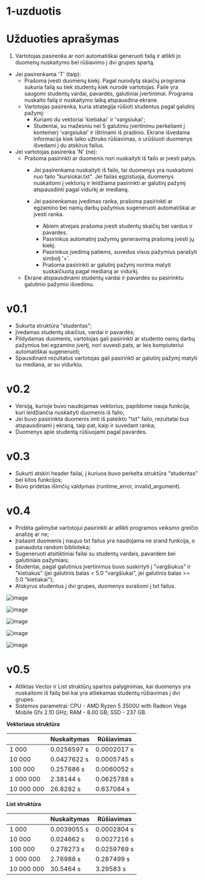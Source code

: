 # 1-uzduotis
# Užduoties aprašymas
1. Vartotojas pasirenka ar nori automatiškai generuoti failą ir atlikti jo duomenų nuskaitymo bei rūšiavimo į dvi grupes spartą. 
  - Jei pasirenkama 'T' (taip):
      - Prašoma įvesti duomenų kiekį. Pagal nurodytą skaičių programa sukuria failą su tiek studentų kiek nurodė vartotojas. Faile yra saugomi studentų vardai, pavardės, galutiniai įvertinimai. Programa nuskaito failą ir nuskaitymo laiką atspausdina ekrane.
      - Vartotojas pasirenka, kuria strategija rūšioti studentus pagal galutinį pažymį:
        - Kuriami du vektoriai 'kietiakai' ir 'vargsiukai';
        - Studentai, su mažesniu nei 5 galutiniu įvertinimu perkeliami į konteinerį 'vargsiukai' ir ištrinami iš pradinio.
      Ekrane išvedama informacija kiek laiko užtruko rūšiavimas, o urūšiuoti duomenys išvedami į du atskirus failus.
  - Jei vartotojas pasirenka 'N' (ne):
      - Prašoma pasirinkti ar duomenis nori nuskaityti iš failo ar įvesti patys.
          - Jei pasirenkama nuskaityti iš failo, tai duomenys yra nuskaitomi nuo failo "kursiokai.txt". Jei failas egzistuoja, duomenys nuskaitomi į vektorių ir leidžiama pasirinkti ar galutinį pažymį atspausdinti pagal vidurkį ar medianą.
          - Jei pasirenkamas įvedimas ranka, prašoma pasirinkti ar egzamino bei namų darbų pažymius sugeneruoti automatiškai ar įvesti ranka.
           
            - Abiem atvejais prašoma įvesti studentų skaičių bei vardus ir pavardes.
            - Pasirinkus automatinį pažymių generavimą prašomą įvesti jų kiekį.
            - Pasirinkus įvedimą patiems, suvedus visus pažymius parašyti simbolį '+'.
            - Prašoma pasirinkti ar galutinį pažymį norima matyti suskaičiuotą pagal medianą ar vidurkį.
      - Ekrane atspausdinami studentų vardai ir pavardės su pasirinktu galutinio pažymio išvedimu.
# v0.1
- Sukurta struktūra "studentas";
- Įvedamas studentų skaičius, vardai ir pavardės;
- Pildydamas duomenis, vartotojas gali pasirinkti ar studento namų darbų pažymius bei egzamino įvertį, nori suvesti pats, ar leis kompiuteriui automatiškai sugeneruoti;
- Spausdinant rezultatus vartotojas gali pasirinkti ar galutinį pažymį matyti su mediana, ar su vidurkiu.

# v0.2
- Versiją, kurioje buvo naudojamas vektorius, papildome nauja funkcija, kuri leidžiančia nuskaityti duomenis iš failo;
- Jei buvo pasirinkta duomenis imti iš pateikto "txt" failo, rezultatai bus atspausdinami į ekraną, taip pat, kaip ir suvedant ranka;
- Duomenys apie studentą rūšiuojami pagal pavardes.

# v0.3
- Sukurti atskiri header failai, į kuriuos buvo perkelta struktūra "studentas" bei kitos funkcijos;
- Buvo pridėtas išimčių valdymas (runtime_error, invalid_argument).

# v0.4
- Pridėta galimybė vartotojui pasirinkti ar atlikti programos veiksmo greičio analizę ar ne;
- Įrašasnt duomenis į naujus txt failus yra naudojama ne srand funkcija, o panaudota random biblioteka;
- Sugeneruoti atsitiktiniai failai su studentų vardais, pavardėm bei galutiniais pažymiais;
- Studentai, pagal galutinius įvertinimus buvo suskirtyti į "vargšiukus" ir "kietiakus" (jei galutinis balas < 5.0 "vargšiukai", jei galutinis balas >= 5.0 "kietiakai");
- Atskyrus studentus į dvi grupes, duomenys surašomi į txt failus.

![image](https://user-images.githubusercontent.com/90153125/139930341-c12f808c-d563-4ed9-9f8c-61300b7468f7.png)

![image](https://user-images.githubusercontent.com/90153125/139930472-9ee5fc3e-5941-429a-931b-bc25d407b99a.png)

![image](https://user-images.githubusercontent.com/90153125/139930620-f837a891-36db-454f-9d26-e3861882eed6.png)

![image](https://user-images.githubusercontent.com/90153125/139931186-651b7203-65c1-4555-9299-5afeeb6a1be1.png)

![image](https://user-images.githubusercontent.com/90153125/139939070-a586deaa-52e7-43af-b574-4d9da995b6d7.png)

# v0.5
- Atliktas Vector ir List struktūrų spartos palyginimas, kai duomenys yra nuskaitomi iš failų bei kai yra atliekamas studentų rūšiavimas į dvi grupes.
- Sistemos parametrai: CPU - AMD Ryzen 5 3500U with Radeon Vega Mobile Gfx 2.10 GHz; RAM - 8.00 GB; SSD - 237 GB.

**Vektoriaus struktūra**

|               | Nuskaitymas   | Rūšiavimas    |
| ------------- | ------------- | ------------- |
| 1 000         | 0.0256597 s   | 0.0002017 s   |
| 10 000        | 0.0427622 s   | 0.0005745 s   |
| 100 000       | 0.257686 s    | 0.0060052 s   |
| 1 000 000     | 2.38144 s     | 0.0625788 s   |
| 10 000 000    | 26.8282 s     | 0.637084 s    |


**List struktūra**

|               | Nuskaitymas   | Rūšiavimas    |
| ------------- | ------------- | ------------- |
| 1 000         | 0.0039055 s   | 0.0002804 s   |
| 10 000        | 0.024662 s    | 0.0027216 s   |
| 100 000       | 0.278273 s    | 0.0259769 s   |
| 1 000 000     | 2.76988 s     | 0.287499 s    |
| 10 000 000    | 30.5464 s     | 3.29583 s     |
